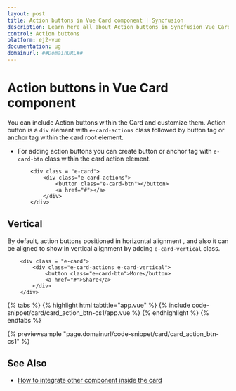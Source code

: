 ```yaml
---
layout: post
title: Action buttons in Vue Card component | Syncfusion
description: Learn here all about Action buttons in Syncfusion Vue Card component of Syncfusion Essential JS 2 and more.
control: Action buttons 
platform: ej2-vue
documentation: ug
domainurl: ##DomainURL##
---
```


# Action buttons in Vue Card component

You can include Action buttons within the Card and customize them. Action button is a `div` element with `e-card-actions` class followed by button tag or anchor tag within the card root element.

* For adding action buttons you can create button or anchor tag with `e-card-btn` class within the card action element.

    ```
        <div class = "e-card">
            <div class="e-card-actions">
                <button class="e-card-btn"></button>
                <a href="#"></a>
            </div>
        </div>
    ```

## Vertical

By default, action buttons positioned in horizontal alignment , and also it can be aligned to show in vertical alignment by adding `e-card-vertical` class.

```
    <div class = "e-card">
        <div class="e-card-actions e-card-vertical">
            <button class="e-card-btn">More</button>
            <a href="#">Share</a>
        </div>
    </div>
```

{% tabs %}
{% highlight html tabtitle="app.vue" %}
{% include code-snippet/card/card_action_btn-cs1/app.vue %}
{% endhighlight %}
{% endtabs %}
        
{% previewsample "page.domainurl/code-snippet/card/card_action_btn-cs1" %}

## See Also

* [How to integrate other component inside the card](./how-to/integrate-other-component-inside-the-card/)